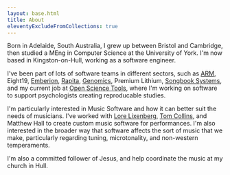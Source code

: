 ```yaml
---
layout: base.html
title: About
eleventyExcludeFromCollections: true
---
```


Born in Adelaide, South Australia, I grew up between Bristol and Cambridge, then studied a MEng in Computer Science at the University of York. I'm now based in Kingston-on-Hull, working as a software engineer.

I've been part of lots of software teams in different sectors, such as [ARM](https://www.arm.com), Eight19, [Emberion](https://www.emberion.com), [Rapita](https://www.rapitasystems.com), [Genomics](https://www.genomics.com), Premium Lithium, [Songbook Systems](https://www.songbook-pro.com), and my current job at [Open Science Tools](https://opensciencetools.org/), where I'm working on software to support psychologists creating reproducable studies.

I'm particularly interested in Music Software and how it can better suit the needs of musicians. I've worked with [Lore Lixenberg](https://www.lorelixenberg.art), [Tom Collins](https://www.tomcollinsresearch.net/), and Matthew Hall to create custom music software for performances. I'm also interested in the broader way that software affects the sort of music that we make, particularly regarding tuning, microtonality, and non-western temperaments.

I'm also a committed follower of Jesus, and help coordinate the music at my church in Hull.
